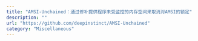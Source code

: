 ```yaml
---
title: "AMSI-Unchained：通过修补提供程序未受监控的内存空间来取消对AMSI的锁定"
description: ""
url: "https://github.com/deepinstinct/AMSI-Unchained"
category: "Miscellaneous"
---
```

